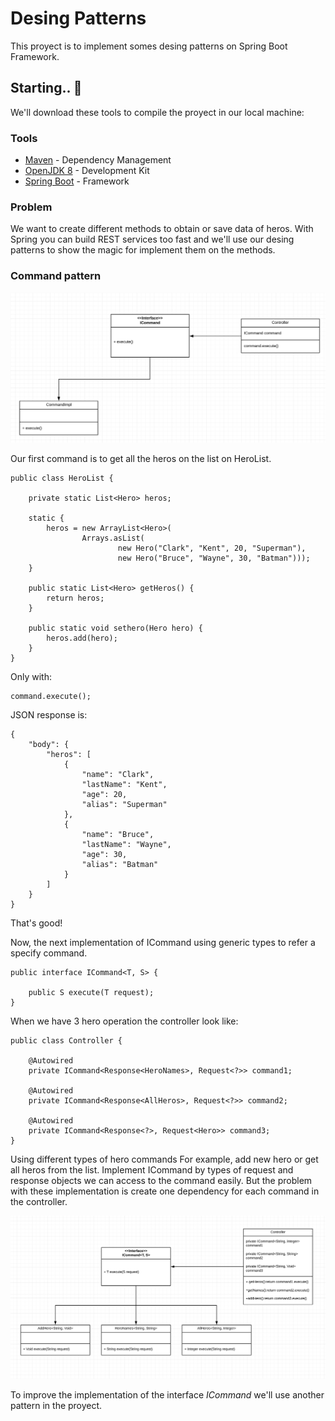# Desing Patterns

This proyect is to implement somes desing patterns on Spring Boot Framework.

## Starting.. 🚀

We'll download these tools to compile the proyect in our local machine:

### Tools
* [Maven](https://maven.apache.org/) - Dependency Management
* [OpenJDK 8](https://openjdk.java.net/install/) - Development Kit
* [Spring Boot](https://spring.io/projects/spring-boot) - Framework

### Problem

We want to create different methods to obtain or save data of heros. With Spring you can build REST services too fast and we'll use our desing patterns to show the magic for implement them on the methods.

### Command pattern

![Screenshot](CommandDesign.png)

Our first command is to get all the heros on the list on HeroList.
```
public class HeroList {

	private static List<Hero> heros;
	
	static {
		heros = new ArrayList<Hero>(
				Arrays.asList(
						new Hero("Clark", "Kent", 20, "Superman"),
						new Hero("Bruce", "Wayne", 30, "Batman")));
	}
	
	public static List<Hero> getHeros() {
		return heros;
	}
	
	public static void sethero(Hero hero) {
		heros.add(hero);
	}
}
```

Only with:
```
command.execute();
```

JSON response is:
```
{
    "body": {
        "heros": [
            {
                "name": "Clark",
                "lastName": "Kent",
                "age": 20,
                "alias": "Superman"
            },
            {
                "name": "Bruce",
                "lastName": "Wayne",
                "age": 30,
                "alias": "Batman"
            }
        ]
    }
}
```
That's good!

Now, the next implementation of ICommand using generic types to refer a specify command.

```
public interface ICommand<T, S> {
			
	public S execute(T request);	
}
```

When we have 3 hero operation the controller look like:
```
public class Controller {
	
	@Autowired
	private ICommand<Response<HeroNames>, Request<?>> command1;
	
	@Autowired
	private ICommand<Response<AllHeros>, Request<?>> command2;
	
	@Autowired
	private ICommand<Response<?>, Request<Hero>> command3;
}
```

Using different types of hero commands For example, add new hero or get all heros from the list. Implement ICommand by types of request and response objects we can access to the command easily. But the problem with these implementation is create one dependency for each command in the controller.

![Screenshot](command1.png)

To improve the implementation of the interface *ICommand* we'll use another pattern in the proyect.


